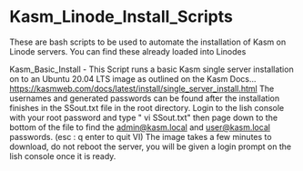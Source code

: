 # Kasm_Linode_Install_Scripts
These are bash scripts to be used to automate the installation of Kasm on Linode servers.
You can find these already loaded into Linodes


Kasm_Basic_Install - 
    This Script runs a basic Kasm single server installation on to an Ubuntu 20.04 LTS image 
    as outlined on the Kasm Docs...
    https://kasmweb.com/docs/latest/install/single_server_install.html
    The usernames and generated passwords can be found after the installation finishes in the
    SSout.txt file in the root directory. Login to the lish console with your root password
    and type " vi SSout.txt" then page down to the bottom of the file to find the admin@kasm.local
    and user@kasm.local passwords. (esc : q enter to quit VI) The image takes a few minutes to 
    download, do not reboot the server, you will be given a login prompt on the lish console 
    once it is ready.